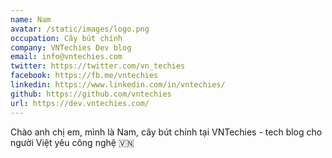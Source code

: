 ```yaml
---
name: Nam
avatar: /static/images/logo.png
occupation: Cây bút chính
company: VNTechies Dev blog
email: info@vntechies.com
twitter: https://twitter.com/vn_techies
facebook: https://fb.me/vntechies
linkedin: https://www.linkedin.com/in/vntechies/
github: https://github.com/vntechies
url: https://dev.vntechies.com/
---
```


Chào anh chị em, mình là Nam, cây bút chính tại VNTechies - tech blog cho người Việt yêu công nghệ 🇻🇳
